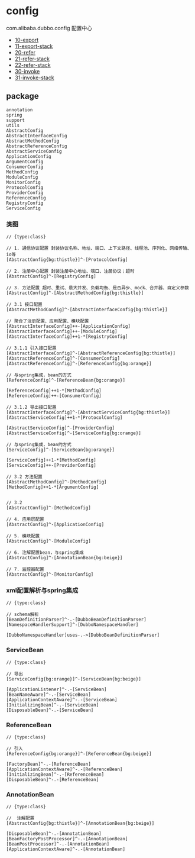 # config
com.alibaba.dubbo.config 配置中心

* [10-export](/30-distributed/src/dubbo/config/10-export.md)
* [11-export-stack](/30-distributed/src/dubbo/config/11-export-stack.md)
* [20-refer](/30-distributed/src/dubbo/config/20-refer.md)
* [21-refer-stack](/30-distributed/src/dubbo/config/21-refer-stack.md)
* [22-refer-stack](/30-distributed/src/dubbo/config/22-refer-stack.md)
* [30-invoke](/30-distributed/src/dubbo/config/30-invoke.md)
* [31-invoke-stack](/30-distributed/src/dubbo/config/31-invoke-stack.md)

## package

```
annotation
spring
support
utils
AbstractConfig
AbstractInterfaceConfig
AbstractMethodConfig
AbstractReferenceConfig
AbstractServiceConfig
ApplicationConfig
ArgumentConfig
ConsumerConfig
MethodConfig
ModuleConfig
MonitorConfig
ProtocolConfig
ProviderConfig
ReferenceConfig
RegistryConfig
ServiceConfig
```

### 类图
```yuml
// {type:class}

// 1. 通信协议配置 封装协议名称、地址、端口、上下文路径、线程池、序列化、网络传输、io等
[AbstractConfig{bg:thistle}]^-[ProtocolConfig]

// 2. 注册中心配置 封装注册中心地址、端口、注册协议；超时
[AbstractConfig]^-[RegistryConfig]

// 3. 方法配置 超时、重试、最大并发、负载均衡、是否异步、mock、合并器、自定义参数
[AbstractConfig]^-[AbstractMethodConfig{bg:thistle}]

// 3.1 接口配置
[AbstractMethodConfig]^-[AbstractInterfaceConfig{bg:thistle}]

// 聚合了注册配置、应用配置、模块配置
[AbstractInterfaceConfig]++-[ApplicationConfig]
[AbstractInterfaceConfig]++-[ModuleConfig]
[AbstractInterfaceConfig]++1-*[RegistryConfig]

// 3.1.1 引入接口配置
[AbstractInterfaceConfig]^-[AbstractReferenceConfig{bg:thistle}]
[AbstractReferenceConfig]^-[ConsumerConfig]
[AbstractReferenceConfig]^-[ReferenceConfig{bg:orange}]

// 与spring集成，bean的方式
[ReferenceConfig]^-[ReferenceBean{bg:orange}]

[ReferenceConfig]++1-*[MethodConfig]
[ReferenceConfig]++-[ConsumerConfig]

// 3.1.2 导出接口配置
[AbstractInterfaceConfig]^-[AbstractServiceConfig{bg:thistle}]
[AbstractServiceConfig]++1-*[ProtocolConfig]

[AbstractServiceConfig]^-[ProviderConfig]
[AbstractServiceConfig]^-[ServiceConfig{bg:orange}]

// 与spring集成，bean的方式
[ServiceConfig]^-[ServiceBean{bg:orange}]

[ServiceConfig]++1-*[MethodConfig]
[ServiceConfig]++-[ProviderConfig]

// 3.2 方法配置
[AbstractMethodConfig]^-[MethodConfig]
[MethodConfig]++1-*[ArgumentConfig]


// 3.2 
[AbstractConfig]^-[MethodConfig]

// 4. 应用层配置
[AbstractConfig]^-[ApplicationConfig]

// 5. 模块配置
[AbstractConfig]^-[ModuleConfig]

// 6. 注解配置bean，与spring集成
[AbstractConfig]^-[AnnotationBean{bg:beige}]

// 7. 监控器配置
[AbstractConfig]^-[MonitorConfig]

```

### xml配置解析与spring集成

```yuml
// {type:class}

// schema解析
[BeanDefinitionParser]^-.-[DubboBeanDefinitionParser]
[NamespaceHandlerSupport]^-[DubboNamespaceHandler]

[DubboNamespaceHandler]uses-.->[DubboBeanDefinitionParser]
```

### ServiceBean
```yuml
// {type:class}

// 导出 
[ServiceConfig{bg:orange}]^-[ServiceBean{bg:beige}]

[ApplicationListener]^-.-[ServiceBean]
[BeanNameAware]^-.-[ServiceBean]
[ApplicationContextAware]^-.-[ServiceBean]
[InitializingBean]^-.-[ServiceBean]
[DisposableBean]^-.-[ServiceBean]

```

### ReferenceBean
```yuml
// {type:class}

// 引入 
[ReferenceConfig{bg:orange}]^-[ReferenceBean{bg:beige}]

[FactoryBean]^-.-[ReferenceBean]
[ApplicationContextAware]^-.-[ReferenceBean]
[InitializingBean]^-.-[ReferenceBean]
[DisposableBean]^-.-[ReferenceBean]

```

### AnnotationBean

```yuml
// {type:class}

//  注解配置 
[AbstractConfig{bg:thistle}]^-[AnnotationBean{bg:beige}]

[DisposableBean]^-.-[AnnotationBean]
[BeanFactoryPostProcessor]^-.-[AnnotationBean]
[BeanPostProcessor]^-.-[AnnotationBean]
[ApplicationContextAware]^-.-[AnnotationBean]

```
